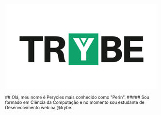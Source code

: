 <p align="center">
<img src="https://github.com/PeryclesReis/PeryclesReis/blob/master/trybeFig.png" width="500px">
</p>
## Olá, meu nome é Perycles mais conhecido como "Perin".
##### Sou formado em Ciência da Computação e no momento sou estudante de Desenvolvimento web na @trybe.
